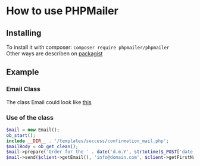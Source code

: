 # How to use PHPMailer 

## Installing 
To install it with composer: `composer require phpmailer/phpmailer`  
Other ways are describen on [packagist](https://packagist.org/packages/phpmailer/phpmailer)

## Example 
### Email Class 
The class Email could look like [this](https://github.com/samuelgfeller/documentation/blob/master/PHPMailer/Email.php)
### Use of the class
```php
$mail = new Email();
ob_start();
include __DIR__ . '/templates/success/confirmation_mail.php';
$mailBody = ob_get_clean();
$mail->prepare('Order for the ' . date('d.m.Y', strtotime($_POST['date'])), $mailBody);
$mail->send($client->getEmail(), 'info@domain.com', $client->getFirstName() . ' ' . $client->getName(), 'CompanyName');
```
